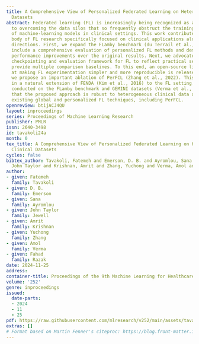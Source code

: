 ```yaml
---
title: A Comprehensive View of Personalized Federated Learning on Heterogeneous Clinical
  Datasets
abstract: Federated learning (FL) is increasingly being recognized as a key approach
  to overcoming the data silos that so frequently obstruct the training and deployment
  of machine-learning models in clinical settings. This work contributes to a growing
  body of FL research specifically focused on clinical applications along three important
  directions. First, we expand the FLamby benchmark (du Terrail et al., 2022a) to
  include a comprehensive evaluation of personalized FL methods and demonstrate substantive
  performance improvements over the original results. Next, we advocate for a comprehensive
  checkpointing and evaluation framework for FL to reflect practical settings and
  provide multiple comparison baselines. To this end, an open-source library aimed
  at making FL experimentation simpler and more reproducible is released. Finally,
  we propose an important ablation of PerFCL (Zhang et al., 2022). This ablation results
  in a natural extension of FENDA (Kim et al., 2016) to the FL setting. Experiments
  conducted on the FLamby benchmark and GEMINI datasets (Verma et al., 2017) show
  that the proposed approach is robust to heterogeneous clinical data and often outperforms
  existing global and personalized FL techniques, including PerFCL.
openreview: btijACJ4QU
layout: inproceedings
series: Proceedings of Machine Learning Research
publisher: PMLR
issn: 2640-3498
id: tavakoli24a
month: 0
tex_title: A Comprehensive View of Personalized Federated Learning on Heterogeneous
  Clinical Datasets
cycles: false
bibtex_author: Tavakoli, Fatemeh and Emerson, D. B. and Ayromlou, Sana and Jewell,
  John Taylor and Krishnan, Amrit and Zhang, Yuchong and Verma, Amol and Razak, Fahad
author:
- given: Fatemeh
  family: Tavakoli
- given: D. B.
  family: Emerson
- given: Sana
  family: Ayromlou
- given: John Taylor
  family: Jewell
- given: Amrit
  family: Krishnan
- given: Yuchong
  family: Zhang
- given: Amol
  family: Verma
- given: Fahad
  family: Razak
date: 2024-11-25
address:
container-title: Proceedings of the 9th Machine Learning for Healthcare Conference
volume: '252'
genre: inproceedings
issued:
  date-parts:
  - 2024
  - 11
  - 25
pdf: https://raw.githubusercontent.com/mlresearch/v252/main/assets/tavakoli24a/tavakoli24a.pdf
extras: []
# Format based on Martin Fenner's citeproc: https://blog.front-matter.io/posts/citeproc-yaml-for-bibliographies/
---
```

